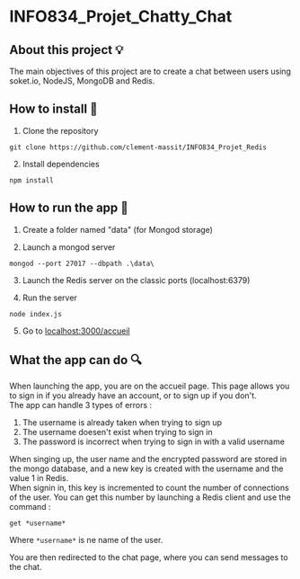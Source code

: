 # INFO834_Projet_Chatty_Chat  


## About this project 💡 

The main objectives of this project are to create a chat between users using soket.io, NodeJS, MongoDB and Redis.

## How to install 🔧 

1. Clone the repository  
```
git clone https://github.com/clement-massit/INFO834_Projet_Redis
```  
2. Install dependencies  
```
npm install 
```

## How to run the app  🏃
1. Create a folder named "data" (for Mongod storage)  

2. Launch a mongod server  
```
mongod --port 27017 --dbpath .\data\
```  
3. Launch the Redis server on the classic ports (localhost:6379)

4. Run the server  
```
node index.js
``` 
5. Go to [localhost:3000/accueil](http://localhost:3000/accueil)

## What the app can do 🔍

When launching the app, you are on the accueil page. This page allows you to sign in if you already have an account, or to sign up if you don't.  
The app can handle 3 types of errors :  

1. The username is already taken when trying to sign up
2. The username doesen't exist when trying to sign in 
3. The password is incorrect when trying to sign in with a valid username

When singing up, the user name and the encrypted password are stored in the mongo database, and a new key is created with the username and the value 1 in Redis.  
When signin in, this key is incremented to count the number of connections of the user. You can get this number by launching a Redis client and use the command :
```
get *username*
```
Where `*username*` is ne name of the user.  

You are then redirected to the chat page, where you can send messages to the chat.

